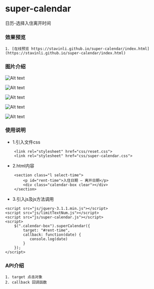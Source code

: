 # super-calendar
日历-选择入住离开时间

### 效果预览
    1. [在线预览 https://stavinli.github.io/super-calendar/index.html](https://stavinli.github.io/super-calendar/index.html)

### 图片介绍

![Alt text](https://github.com/yichen1203/super-calendar/blob/master/super-calendar/images/intro1.png)

![Alt text](https://github.com/yichen1203/super-calendar/blob/master/super-calendar/images/intro2.png)

![Alt text](https://github.com/yichen1203/super-calendar/blob/master/super-calendar/images/intro3.png)

![Alt text](https://github.com/yichen1203/super-calendar/blob/master/super-calendar/images/intro4.png)

![Alt text](https://github.com/yichen1203/super-calendar/blob/master/super-calendar/images/intro5.png)


### 使用说明
- 1.引入文件css
```
    <link rel="stylesheet" href="css/reset.css">
    <link rel="stylesheet" href="css/super-calendar.css">
```
- 2.html内容
```
    <section class="l select-time">
        <p id="rent-time">入住日期 — 离开日期</p>
        <div class="calendar-box clear"></div>
    </section>
```
- 3.引入js及js方法调用
```
<script src="js/jquery-3.1.1.min.js"></script>
<script src="js/limitTextNum.js"></script>
<script src="js/super-calendar.js"></script>
<script>
    $(".calendar-box").superCalendar({
        target: "#rent-time",
        callback: function(date) {
           console.log(date)
        }
    });
</script>
```
### API介绍
    1. target 点击对象
    2. callback 回调函数 


